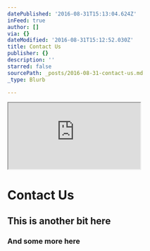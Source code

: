 ```yaml
---
datePublished: '2016-08-31T15:13:04.624Z'
inFeed: true
author: []
via: {}
dateModified: '2016-08-31T15:12:52.030Z'
title: Contact Us
publisher: {}
description: ''
starred: false
sourcePath: _posts/2016-08-31-contact-us.md
_type: Blurb

---
```

<iframe src="https://the-grid.github.io/ed-location/?latitude=50.854956065376015&amp;longitude=-1.202681064605713&amp;zoom=9" style=""></iframe>

# Contact Us

## This is another bit here

### And some more here